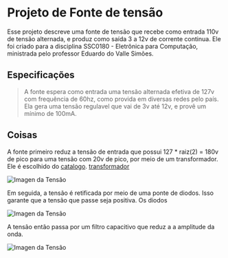 # Projeto de Fonte de tensão
Esse projeto descreve uma fonte de tensão que recebe como entrada 110v de tensão alternada, e produz como saída 3 a 12v de corrente continua. Ele foi criado para a disciplina SSC0180 - Eletrônica para Computação, ministrada pelo professor Eduardo do Valle Simões.

## Especificações
> A fonte espera como entrada uma tensão alternada efetiva de 127v com frequência de 60hz, como provida em diversas redes pelo país. Ela gera uma tensão regulavel que vai de 3v até 12v, e provê um mínimo de 100mA.

## Coisas
A fonte primeiro reduz a tensão de entrada que possui 127 * raiz(2) = 180v de pico para uma tensão com 20v de pico, por meio de um transformador. Ele é escolhido do [catalogo](http://www.transformadoreslider.com.br/catalogo/catalogo.pdf).
[transformador](https://produto.mercadolivre.com.br/MLB-1337849996-transformador-terminais-110v220v-saida-20v-20v-200ma-_JM#position=6&search_layout=stack&type=item&tracking_id=f3292d6c-98bd-455b-b6ad-afc45fc8f0fd)

![Imagen da Tensão](https://raw.githubusercontent.com/joao-vta/SSC180-fonte/main/imagens/tensaoAlternada127v.png)

Em seguida, a tensão é retificada por meio de uma ponte de diodos. Isso garante que a tensão que passe seja positiva. Os diodos

![Imagen da Tensão](https://raw.githubusercontent.com/joao-vta/SSC180-fonte/main/imagens/cmpletaRetificada.png)

A tensão então passa por um filtro capacitivo que reduz a a amplitude da onda. 

![Imagen da Tensão](https://raw.githubusercontent.com/joao-vta/SSC180-fonte/main/imagens/ripple.png)

